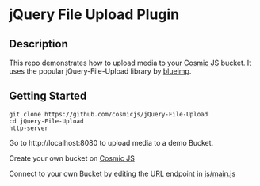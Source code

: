 # jQuery File Upload Plugin


## Description
This repo demonstrates how to upload media to your [Cosmic JS](https://cosmicjs.com) bucket.  It uses the popular jQuery-File-Upload library by [blueimp](https://github.com/blueimp).

## Getting Started
```
git clone https://github.com/cosmicjs/jQuery-File-Upload
cd jQuery-File-Upload
http-server
```
Go to http://localhost:8080 to upload media to a demo Bucket.

Create your own bucket on [Cosmic JS](https://cosmicjs.com)

Connect to your own Bucket by editing the URL endpoint in [js/main.js](https://github.com/cosmicjs/jQuery-File-Upload/blob/master/js/main.js)